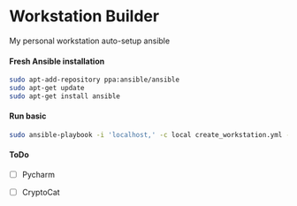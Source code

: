 # Workstation Builder

My personal workstation auto-setup ansible

#### Fresh Ansible installation

```bash
sudo apt-add-repository ppa:ansible/ansible
sudo apt-get update
sudo apt-get install ansible
```

#### Run basic

```bash
sudo ansible-playbook -i 'localhost,' -c local create_workstation.yml -f 10
```

#### ToDo

- [ ] Pycharm
- [ ] CryptoCat

